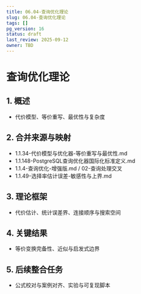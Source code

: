 ```yaml
---
title: 06.04-查询优化理论
slug: 06.04-查询优化理论
tags: []
pg_version: 16
status: draft
last_review: 2025-09-12
owner: TBD
---
```


# 查询优化理论

## 1. 概述

- 代价模型、等价重写、最优性与复杂度

## 2. 合并来源与映射

- 1.1.34-代价模型与优化器-等价重写与最优性.md
- 1.1.148-PostgreSQL查询优化器国际化标准定义.md
- 1.1.4-查询优化-增强版.md / 02-查询处理交叉
- 1.1.49-选择率估计误差-敏感性与上界.md

## 3. 理论框架

- 代价估计、统计误差界、连接顺序与搜索空间

## 4. 关键结果

- 等价变换完备性、近似与启发式边界

## 5. 后续整合任务

- 公式校对与案例对齐、实验与可复现脚本
